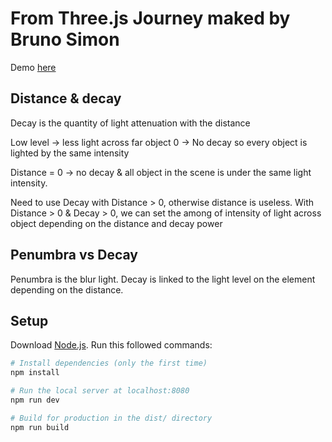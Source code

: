 # From Three.js Journey maked by Bruno Simon

Demo [here](https://sparkling-pastelito-df786f.netlify.app/)

## Distance & decay

Decay is the quantity of light attenuation with the distance

Low level -> less light across far object
0 -> No decay so every object is lighted by the same intensity

Distance = 0 -> no decay & all object in the scene is under the same light intensity.

Need to use Decay with Distance > 0, otherwise distance is useless.
With Distance > 0 & Decay > 0, we can set the among of intensity of light across object depending on the distance and decay power

## Penumbra vs Decay

Penumbra is the blur light.
Decay is linked to the light level on the element depending on the distance.

## Setup

Download [Node.js](https://nodejs.org/en/download/).
Run this followed commands:

```bash
# Install dependencies (only the first time)
npm install

# Run the local server at localhost:8080
npm run dev

# Build for production in the dist/ directory
npm run build
```
